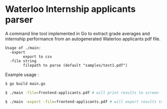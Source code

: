 # Waterloo Internship applicants parser

A command line tool implemented in Go to extract grade averages and internship performance from an autogenerated Waterloo applicants pdf file.

```
Usage of ./main:
  -export
    	export to csv
  -file string
    	filepath to parse (default "samples/test1.pdf")
```

Example usage :
```sh
$ go build main.go

$ ./main -file=frontend-applicants.pdf # will print results to screen

$ ./main -export -file=frontend-applicants.pdf # will export results to csv
```
